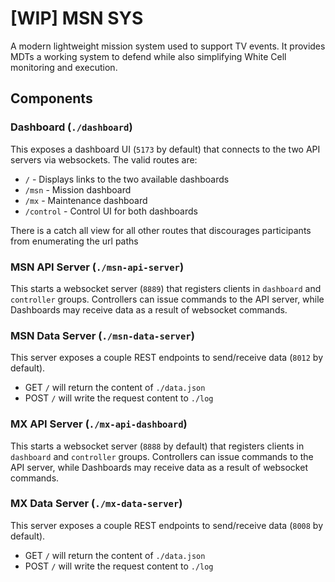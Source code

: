 # [WIP] MSN SYS

A modern lightweight mission system used to support TV events. It provides MDTs a working system to defend while also simplifying White Cell monitoring and execution.

## Components

### Dashboard (`./dashboard`)

This exposes a dashboard UI (`5173` by default) that connects to the two API servers via websockets. The valid routes are:

 - `/` - Displays links to the two available dashboards
 - `/msn` - Mission dashboard
 - `/mx` - Maintenance dashboard
 - `/control` - Control UI for both dashboards

 There is a catch all view for all other routes that discourages participants from enumerating the url paths

### MSN API Server (`./msn-api-server`)

This starts a websocket server (`8889`) that registers clients in `dashboard` and `controller` groups. Controllers can issue commands to the API server, while Dashboards may receive data as a result of websocket commands.

### MSN Data Server (`./msn-data-server`)

This server exposes a couple REST endpoints to send/receive data (`8012` by default).

  - GET `/` will return the content of `./data.json`
  - POST `/` will write the request content to `./log`

### MX API Server (`./mx-api-dashboard`)

This starts a websocket server (`8888` by default) that registers clients in `dashboard` and `controller` groups. Controllers can issue commands to the API server, while Dashboards may receive data as a result of websocket commands.

### MX Data Server (`./mx-data-server`)

This server exposes a couple REST endpoints to send/receive data (`8008` by default).

  - GET `/` will return the content of `./data.json`
  - POST `/` will write the request content to `./log`
